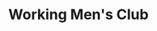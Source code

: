 ---
title: "Working Men's Club"
summary: "Working Men's Club is a UK band hailing from Todmorden in West Yorkshire, England. The band were formed in mid-2018 by vocalist/guitarist Sydney Minsky-Sargeant, guitarist Giulia Bonometti, and drummer Jake Bogacki. After the release of their debut single Bad Blood, the band evolved towards a more electronic sound, with Bonometti and Bogacki leaving the project, replaced by bassist Liam Ogburn, and multi-instrumentalists Mairead O'Connor and Rob Graham. Graham left prior to the release of “Fear Fear,” the band’s second album, in 2022. His replacement, multi-instrumentalist Hannah Cobb, also plays in with Ogburn."
image: "working-men-s-club.jpg"
apple_music_artist_url: "https://music.apple.com/gb/artist/working-mens-club/1353832033"
---